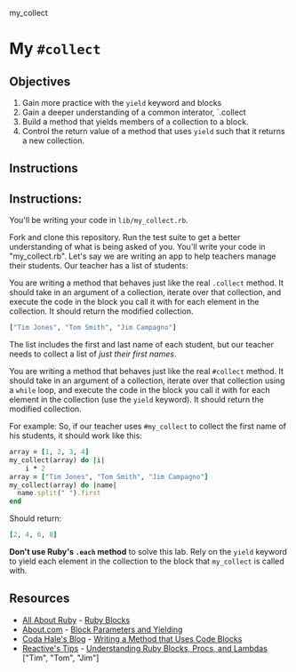  my_collect
# My `#collect`

## Objectives

1. Gain more practice with the `yield` keyword and blocks
2. Gain a deeper understanding of a common interator, `.collect
1. Build a method that yields members of a collection to a block. 
2. Control the return value of a method that uses `yield` such that it returns a new collection. 

## Instructions

## Instructions: 
You'll be writing your code in `lib/my_collect.rb`. 

Fork and clone this repository. Run the test suite to get a better understanding of what is being asked of you. You'll write your code in "my_collect.rb". 
Let's say we are writing an app to help teachers manage their students. Our teacher has a list of students:

You are writing a method that behaves just like the real `.collect` method. It should take in an argument of a collection, iterate over that collection, and execute the code in the block you call it with for each element in the collection. It should return the modified collection. 
```ruby
["Tim Jones", "Tom Smith", "Jim Campagno"]
```

The list includes the first and last name of each student, but our teacher needs to collect a list of *just their first names*. 


You are writing a method that behaves just like the real `#collect` method. It should take in an argument of a collection, iterate over that collection using a `while` loop, and execute the code in the block you call it with for each element in the collection (use the `yield` keyword). It should return the modified collection. 

For example: 
So, if our teacher uses `#my_collect` to collect the first name of his students, it should work like this: 

```ruby
array = [1, 2, 3, 4]
my_collect(array) do |i|
	i * 2
array = ["Tim Jones", "Tom Smith", "Jim Campagno"]
my_collect(array) do |name|
  name.split(" ").first
end
```

Should return: 

```ruby
[2, 4, 6, 8]
```

**Don't use Ruby's `.each` method** to solve this lab. Rely on the `yield` keyword to yield each element in the collection to the block that `my_collect` is called with. 


## Resources
* [All About Ruby](http://allaboutruby.wordpress.com/) - [Ruby Blocks](http://allaboutruby.wordpress.com/2006/01/20/ruby-blocks-101/)
* [About.com](http://ruby.about.com/) - [Block Parameters and Yielding](http://ruby.about.com/od/beginningruby/a/Block-Parameters-And-Yielding.htm)
* [Coda Hale's Blog](http://blog.codahale.com/2005/11/24/a-ruby-howto-writing-a-method-that-uses-code-blocks/) - [Writing a Method that Uses Code Blocks](http://blog.codahale.com/2005/11/24/a-ruby-howto-writing-a-method-that-uses-code-blocks/)
* [Reactive's Tips](http://www.reactive.io/tips/) - [Understanding Ruby Blocks, Procs, and Lambdas](http://www.reactive.io/tips/2008/12/21/understanding-ruby-blocks-procs-and-lambdas/)
["Tim", "Tom", "Jim"]
```